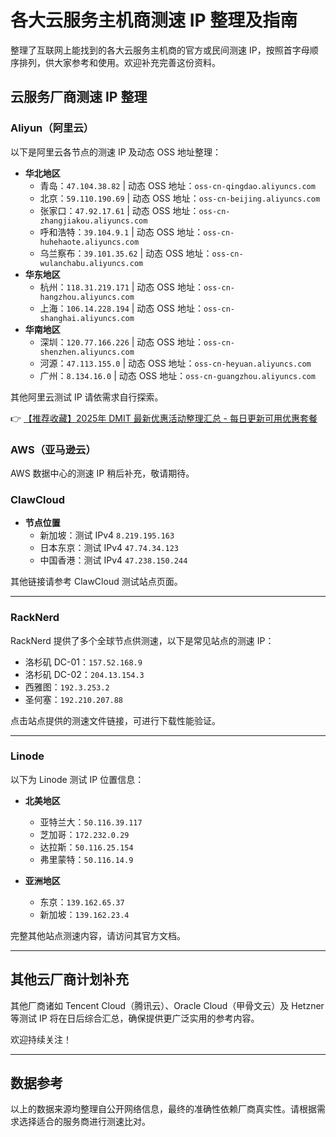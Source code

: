 # 各大云服务主机商测速 IP 整理及指南

整理了互联网上能找到的各大云服务主机商的官方或民间测速 IP，按照首字母顺序排列，供大家参考和使用。欢迎补充完善这份资料。

## 云服务厂商测速 IP 整理

### Aliyun（阿里云）

以下是阿里云各节点的测速 IP 及动态 OSS 地址整理：

- **华北地区**
  - 青岛：`47.104.38.82` | 动态 OSS 地址：`oss-cn-qingdao.aliyuncs.com`
  - 北京：`59.110.190.69` | 动态 OSS 地址：`oss-cn-beijing.aliyuncs.com`
  - 张家口：`47.92.17.61` | 动态 OSS 地址：`oss-cn-zhangjiakou.aliyuncs.com`
  - 呼和浩特：`39.104.9.1` | 动态 OSS 地址：`oss-cn-huhehaote.aliyuncs.com`
  - 乌兰察布：`39.101.35.62` | 动态 OSS 地址：`oss-cn-wulanchabu.aliyuncs.com`
- **华东地区**
  - 杭州：`118.31.219.171` | 动态 OSS 地址：`oss-cn-hangzhou.aliyuncs.com`
  - 上海：`106.14.228.194` | 动态 OSS 地址：`oss-cn-shanghai.aliyuncs.com`
- **华南地区**
  - 深圳：`120.77.166.226` | 动态 OSS 地址：`oss-cn-shenzhen.aliyuncs.com`
  - 河源：`47.113.155.0` | 动态 OSS 地址：`oss-cn-heyuan.aliyuncs.com`
  - 广州：`8.134.16.0` | 动态 OSS 地址：`oss-cn-guangzhou.aliyuncs.com`

其他阿里云测试 IP 请依需求自行探索。

👉 [【推荐收藏】2025年 DMIT 最新优惠活动整理汇总 - 每日更新可用优惠套餐](https://bit.ly/dmit_coupon)

### AWS（亚马逊云）

AWS 数据中心的测速 IP 稍后补充，敬请期待。

### ClawCloud

- **节点位置**
  - 新加坡：测试 IPv4 `8.219.195.163`
  - 日本东京：测试 IPv4 `47.74.34.123`
  - 中国香港：测试 IPv4 `47.238.150.244`

其他链接请参考 ClawCloud 测试站点页面。

---

### RackNerd

RackNerd 提供了多个全球节点供测速，以下是常见站点的测速 IP：

- 洛杉矶 DC-01：`157.52.168.9`  
- 洛杉矶 DC-02：`204.13.154.3`  
- 西雅图：`192.3.253.2`  
- 圣何塞：`192.210.207.88`

点击站点提供的测速文件链接，可进行下载性能验证。

---

### Linode

以下为 Linode 测试 IP 位置信息：
  
- **北美地区**
  - 亚特兰大：`50.116.39.117`  
  - 芝加哥：`172.232.0.29`  
  - 达拉斯：`50.116.25.154`  
  - 弗里蒙特：`50.116.14.9`

- **亚洲地区**
  - 东京：`139.162.65.37`  
  - 新加坡：`139.162.23.4`

完整其他站点测速内容，请访问其官方文档。

---

## 其他云厂商计划补充

其他厂商诸如 Tencent Cloud（腾讯云）、Oracle Cloud（甲骨文云）及 Hetzner 等测试 IP 将在日后综合汇总，确保提供更广泛实用的参考内容。

欢迎持续关注！

---

## 数据参考

以上的数据来源均整理自公开网络信息，最终的准确性依赖厂商真实性。请根据需求选择适合的服务商进行测速比对。